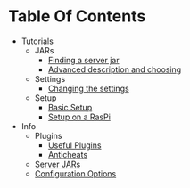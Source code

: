 # Table Of Contents

- Tutorials
  - JARs
    - [Finding a server jar](tutorials/en_us/JARS/FINDING.md)
    - [Advanced description and choosing](tutorials/en_us/JARS/ADVANCED.md)
  - Settings
    - [Changing the settings](tutorials/en_us/SETTINGS/CHANGING.md)
  - Setup
    - [Basic Setup](tutorials/en_us/SETUP/BASIC.md)
    - [Setup on a RasPi](tutorials/en_us/SETUP/RASPI.md)
- Info
  - Plugins
    - [Useful Plugins](info/en_us/PLUGINS/USEFUL_PLUGINS.md)
    - [Anticheats](info/en_us/PLUGINS/ANTICHEAT.md)
  - [Server JARs](info/en_us/SERVER_JARS.md)
  - [Configuration Options](info/en_us/CONFIGURATION_OPTIONS.md)
